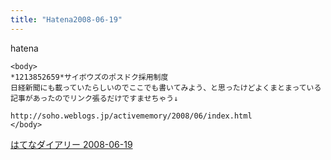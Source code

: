 ```yaml
---
title: "Hatena2008-06-19"
---
```


hatena

```
<body>
*1213852659*サイボウズのポスドク採用制度
日経新聞にも載っていたらしいのでここでも書いてみよう、と思ったけどよくまとまっている記事があったのでリンク張るだけですませちゃう↓

http://soho.weblogs.jp/activememory/2008/06/index.html
</body>
```


[はてなダイアリー 2008-06-19](https://nishiohirokazu.hatenadiary.org/archive/2008/06/19)